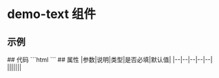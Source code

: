# demo-text 组件
## 示例
<demo-text />
## 代码
```html
<demo-text />
```
## 属性
|参数|说明|类型|是否必填|默认值|
|--|--|--|--|--|
|||||||
